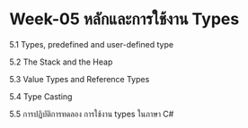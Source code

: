 # Week-05 หลักและการใช้งาน Types

5.1 Types, predefined and user-defined type

5.2 The Stack and the Heap

5.3 Value Types and Reference Types

5.4 Type Casting

5.5 การปฏิบัติการทดลอง  การใช้งาน types ในภาษา C#
